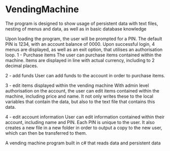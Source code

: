 # VendingMachine
The program is designed to show usage of persistent data with text files, nesting of menus and data, as well as in basic database knowledge

Upon loading the program, the user will be prompted for a PIN. The default PIN is 1234, with an account balance of 0000.
Upon successful login, 4 menus are displayed, as well as an exit option, that utilises an authorisation loop.
1 - Purchase items
  The user can purchase items contained within the machine.
  Items are displayed in line with actual currency, including to 2 decimal places.
  
2 - add funds
  User can add funds to the account in order to purchase items. 
  
3 - edit items displayed within the vending machine
  With admin level authorisation on the account, the user can edit items contained within the machine, including price and name. It not only writes these to the local variables that contain the data, but also to the text file that contains this data.
  
4 - edit account information
  User can edit information contained within their account, including name and PIN. Each PIN is unique to the user. It also creates a new file in a new folder in order to output a copy to the new user, which can then be transferred to them.
  
A vending machine program built in c# that reads data and persistent data
